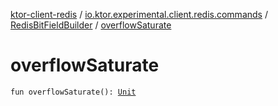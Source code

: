 [ktor-client-redis](../../index.md) / [io.ktor.experimental.client.redis.commands](../index.md) / [RedisBitFieldBuilder](index.md) / [overflowSaturate](./overflow-saturate.md)

# overflowSaturate

`fun overflowSaturate(): `[`Unit`](https://kotlinlang.org/api/latest/jvm/stdlib/kotlin/-unit/index.html)